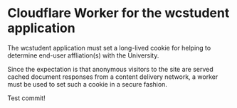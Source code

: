 # Cloudflare Worker for the wcstudent application
The wcstudent application must set a long-lived cookie for helping to determine end-user affliation(s) with the University.

Since the expectation is that anonymous visitors to the site are served cached document responses from a content delivery network, a worker must be used to set such a cookie in a secure fashion.

Test commit!
